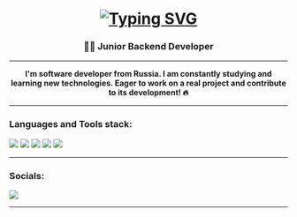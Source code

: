 <h1 align="center">
 <a href="https://git.io/typing-svg"><img src="https://readme-typing-svg.herokuapp.com?font=JetBrains+Mono&size=30&duration=2500&color=F7F7F7&center=true&vCenter=true&multiline=true&width=700&height=90&lines=Hi!+I'm+Vlad!+Glad+to+see+you+here;(%D1%80%D0%B0%D0%B4+%D0%B2%D0%B8%D0%B4%D0%B5%D1%82%D1%8C+%D1%82%D0%B5%D0%B1%D1%8F+%D1%82%D1%83%D1%82)" alt="Typing SVG" /></a>
</h1>

<h3 align="center">👨‍💻 Junior Backend Developer</h3>
<hr>
<div align="center"><strong> I'm software developer from Russia. I am constantly studying and learning new technologies. Eager to work on a real project and contribute to its development! 🔥 </strong></div>
<hr>

### Languages and Tools stack:

<p align="left">
  <img src="https://img.shields.io/badge/-Java-090909?style=for-the-badge&logo=intellij-idea&logoColor=F60" />
  <img src="https://img.shields.io/badge/-Spring%20Boot-090909?style=for-the-badge&logo=Spring%20Boot&logoColor=6DB33F" />
  <img src="https://img.shields.io/badge/-Postgres-090909?style=for-the-badge&logo=postgresql&logoColor=23316192" />
  <img src="https://img.shields.io/badge/-Redis-090909?style=for-the-badge&logo=redis&logoColor=DD0031" />
  <img src="https://img.shields.io/badge/-Docker-090909?style=for-the-badge&logo=docker&logoColor=2496ED" />
</p>

<hr>

### Socials:

<p align="left">
  <a href="https://t.me/ChiLLi337">
    <img src="https://img.shields.io/badge/-Telegram-090909?style=for-the-badge&logo=telegram&logoColor=27A0D9" />
  </a>
</p>

<hr>
